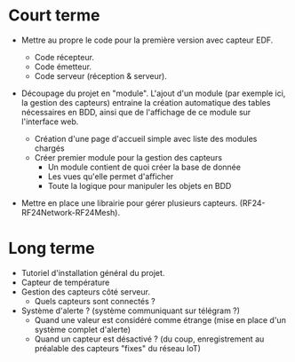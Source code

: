 # Court terme

* Mettre au propre le code pour la première version avec capteur EDF.
	* Code récepteur.
	* Code émetteur.
	* Code serveur (réception & serveur).

* Découpage du projet en "module". L'ajout d'un module (par exemple ici, la gestion des capteurs) entraine la création automatique des tables nécessaires en BDD, ainsi que de l'affichage de ce module sur l'interface web.
	* Création d'une page d'accueil simple avec liste des modules chargés
	* Créer premier module pour la gestion des capteurs
		* Un module contient de quoi créer la base de donnée
		* Les vues qu'elle permet d'afficher
		* Toute la logique pour manipuler les objets en BDD

* Mettre en place une librairie pour gérer plusieurs capteurs. (RF24-RF24Network-RF24Mesh).

# Long terme

* Tutoriel d'installation général du projet.
* Capteur de température
* Gestion des capteurs côté serveur.
	* Quels capteurs sont connectés ?
* Système d'alerte ? (système communiquant sur télégram ?)
	* Quand une valeur est considéré comme étrange (mise en place d'un système complet d'alerte)
	* Quand un capteur est désactivé ? (du coup, enregistrement au préalable des capteurs "fixes" du réseau IoT)
